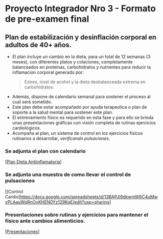 # Proyecto Integrador Nro 3 - Formato de pre-examen final

## Plan de estabilización y desinflación corporal en adultos de 40+ años.

* El plan incluye un cambio en la dieta, para un total de 12 semanas (3 meses), con diferentes platos y colaciones, completamente balanceados en proteínas, carbohidratos y nutrientes para reducir la inflamacion corporal generado por:
  > Estres, nivel de acohol y la dieta desbalanceada extrema en carbohidratos.
* Además, dispone de calendario semanal para sostener el proceso al cual será sometido.
* Este plan debe estar acompañado por ayuda terapeutica o plan de soporte a la salud mental para sostener este plan.
* El entrenamiento físico es requerido en esta fase y para ello se brinda unas presentaciones gráficas con visión completa de rutinas ejercicios cardiológicos.
* Acompaña al plan, un sistema de control en los ejercicios físicos rutinarios a desarrollar, _verificando pulsaciones_.

### Se adjunta el plan  con calendario
[[Plan Dieta Antiinflamatoria](https://docs.google.com/document/d/1L9UQyNuhW5FUvAaVg3WMIBL7d-9_AvDeOPTPP707HbY/edit?usp=sharing)]

### Se adjunta una muestra de como llevar el control de pulsaciones
[[Control Cardio]https://docs.google.com/spreadsheets/d/13BAPJI9dkwmW6C4uMwvPLAauWqRnOvKHEN0Yz129KqE/edit?usp=sharing]

### Presentaciones sobre rutinas y ejercicios para mantener el físico ante cambios alimenticios.
[[Presentaciones](https://app.presentations.ai/view/tpe1fm)]


